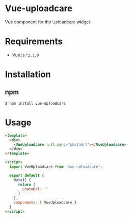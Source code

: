 # Vue-uploadcare
Vue component for the Uploadcare widget.

# Requirements
- Vue.js `^2.3.0`

# Installation

## npm

```shell
$ npm install vue-uploadcare
```

# Usage
```html
<template>
  <div>
    <VueUploadcare :url.sync="photoUrl"></VueUploadcare>
  </div>
</template>

<script>
  import VueUploadcare from 'vue-uploadcare';

  export default {
    data() {
      return {
        photoUrl: ''
      }
    },
    components: { VueUploadcare }
  }
</script>